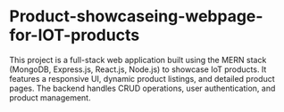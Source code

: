 # Product-showcaseing-webpage-for-IOT-products
This project is a full-stack web application built using the MERN stack (MongoDB, Express.js, React.js, Node.js) to showcase IoT products. It features a responsive UI, dynamic product listings, and detailed product pages. The backend handles CRUD operations, user authentication, and product management.
